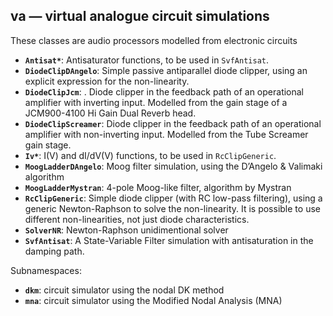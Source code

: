 ﻿## va — virtual analogue circuit simulations

These classes are audio processors modelled from electronic circuits

- **`Antisat*`**: Antisaturator functions, to be used in `SvfAntisat`.
- **`DiodeClipDAngelo`**: Simple passive antiparallel diode clipper, using an explicit expression for the non-linearity.
- **`DiodeClipJcm`**: . Diode clipper in the feedback path of an operational amplifier with inverting input. Modelled from the gain stage of a JCM900-4100 Hi Gain Dual Reverb head.
- **`DiodeClipScreamer`**: Diode clipper in the feedback path of an operational amplifier with non-inverting input. Modelled from the Tube Screamer gain stage.
- **`Iv*`**: I(V) and dI/dV(V) functions, to be used in `RcClipGeneric`.
- **`MoogLadderDAngelo`**: Moog filter simulation, using the D’Angelo & Valimaki algorithm
- **`MoogLadderMystran`**: 4-pole Moog-like filter, algorithm by Mystran
- **`RcClipGeneric`**: Simple diode clipper (with RC low-pass filtering), using a generic Newton-Raphson to solve the non-linearity. It is possible to use different non-linearities, not just diode characteristics.
- **`SolverNR`**: Newton-Raphson unidimentional solver
- **`SvfAntisat`**: A State-Variable Filter simulation with antisaturation in the damping path.

Subnamespaces:

- **`dkm`**: circuit simulator using the nodal DK method
- **`mna`**: circuit simulator using the Modified Nodal Analysis (MNA)
